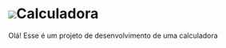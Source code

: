 # <img src="https://cdn-icons-png.flaticon.com/512/2891/2891382.png">Calculadora
Olá! 
Esse é um projeto de desenvolvimento de uma calculadora

